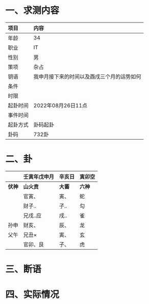 # 一、求测内容
|项目|内容|
|:-|:-|
|年龄|34|
|职业|IT|
|性别|男|
|策项|杂占|
|钥语|我申月接下来的时间以及酉戌三个月的运势如何|
|条件||
|时限||
|起卦时间|2022年08月26日11点|
|事件时间||
|起卦方式|卦码起卦|
|卦码|732卦|

# 二、卦
||壬寅年戊申月|辛亥日|寅卯空|
|:-|:-|:-|:-|
|**伏神**|**山火贲**|**大蓄**|**六神**|
||官寅、|寅、|蛇|
||财子..|子..|勾|
||兄戌..应|戌..|雀|
|孙申|财亥、|辰、|龙|
|父午|兄丑×|寅、|玄|
||官卯、艮|子、|虎|


# 三、断语

# 四、实际情况